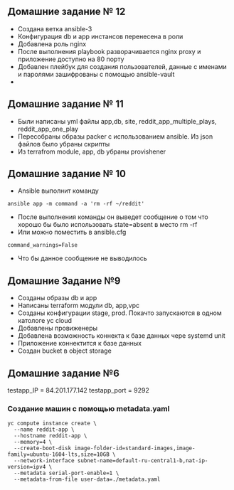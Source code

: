 ## Домашние задание № 12
* Создана ветка ansible-3
* Конфигурация db и app инстансов перенесена в роли
* Добавлена роль nginx
* После выполнения playbook разворачивается nginx proxy и приложение доступно на 80 порту
* Добавлен плейбук для создания пользователей, данные с именами и паролями зашифрованы с помощью ansible-vault
*

## Домашние задание № 11
* Были написаны yml файлы app,db, site,  reddit_app_multiple_plays, reddit_app_one_play
* Пересобраны образы packer с использованием ansible. Из json файлов было убраны скрипты
* Из terrafrom module, app, db убраны provishener


## Домашние задание № 10

* Ansible выполнит команду
```
ansible app -m command -a 'rm -rf ~/reddit'
```
* После выполнения команды он выведет сообщение  о том что хорошо бы было использовать state=absent в место rm -rf
* Или можно поместить в ansible.cfg
```
command_warnings=False
```
* Что бы данное сообщение не выводилось


## Домашние Задание №9
* Созданы образы db и app
* Написаны terraform модули db, app,vpc
* Созданы конфигурации stage, prod. Покачто запускаются в одном катологе yc cloud
* Добавлены провиженеры
* Добавлена возможность коннекта к базе данных чере systemd unit
* Приложение коннектится к базе данных
* Создан bucket в object storage



## Домашние задание №6

testapp_IP = 84.201.177.142
testapp_port = 9292

### Создание машин с помощью metadata.yaml

```
yc compute instance create \
  --name reddit-app \
  --hostname reddit-app \
  --memory=4 \
  --create-boot-disk image-folder-id=standard-images,image-family=ubuntu-1604-lts,size=10GB \
  --network-interface subnet-name=default-ru-central1-b,nat-ip-version=ipv4 \
  --metadata serial-port-enable=1 \
  --metadata-from-file user-data=./metadata.yaml
